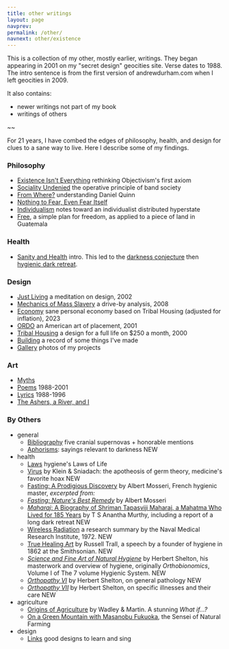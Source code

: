 ```yaml
---
title: other writings
layout: page
navprev: 
permalink: /other/
navnext: other/existence
---
```


This is a collection of my other, mostly earlier, writings. They began appearing in 2001 on my "secret design" geocities site. Verse dates to 1988. The intro sentence is from the first version of andrewdurham.com when I left geocities in 2009.

It also contains:

- newer writings not part of my book
- writings of others

~~

For 21 years, I have combed the edges of philosophy, health, and design for clues to a sane way to live. Here I describe some of my findings. 


### Philosophy

- [Existence Isn't Everything](./existence/) rethinking Objectivism's first axiom
- [Sociality Undenied](./sociality/) the operative principle of band society
- [From Where?](./from-where/) understanding Daniel Quinn
- [Nothing to Fear, Even Fear Itself](./nothing) 
- [Individualism](./individualism) notes toward an individualist distributed hyperstate
- [Free](./free), a simple plan for freedom, as applied to a piece of land in Guatemala

### Health

- [Sanity and Health](./sanity/) intro. This led to the [darkness conjecture](../conjecture/) then [hygienic dark retreat](/).

### Design

- [Just Living](./just-living) a meditation on design, 2002
- [Mechanics of Mass Slavery](./mechanics/) a drive-by analysis, 2008
- [Economy](./economy/) sane personal economy based on Tribal Housing (adjusted for inflation), 2023
- [ORDO](./ordo/) an American art of placement, 2001
- [Tribal Housing](./tribal-housing/) a design for a full life on $250 a month, 2000
- [Building](./building) a record of some things I've made
- [Gallery](./gallery) photos of my projects

### Art

- [Myths](./myths/) 
- [Poems](./poems/) 1988-2001
- [Lyrics](./lyrics/) 1988-1996
- [The Ashers, a River, and I](./ashers/)

### By Others

- general
	- [Bibliography](./bibliography) five cranial supernovas + honorable mentions
	- [Aphorisms](./aphorisms): sayings relevant to darkness <span id=new>NEW</span>
- health
	- [Laws](/f/laws) hygiene's Laws of Life
	- [Virus](/f/virus) by Klein & Sniadach: the apotheosis of germ theory, medicine's favorite hoax <span id=new>NEW</span>
	- [Fasting: A Prodigious Discovery](/f/fasting-discovery) by Albert Mosseri, French hygienic master, _excerpted from:_
	- [*Fasting: Nature's Best Remedy*](/f/fasting) by Albert Mosseri
	- [*Maharaj*: A Biography of Shriman Tapasviji Maharaj, a Mahatma Who Lived for 185 Years](/f/maharaj/) by T S Anantha Murthy, including a report of a long dark retreat <span id=new>NEW</span>
	- [Wireless Radiation](/f/wireless) a research summary by the Naval Medical Research Institute, 1972. <span id=new>NEW</span>
	- [True Healing Art](/f/trall.pdf) by Russell Trall, a speech by a founder of hygiene in 1862 at the Smithsonian. <span id=new>NEW</span>
	- [*Science and Fine Art of Natural Hygiene*](/f/hygiene.pdf) by Herbert Shelton, his masterwork and overview of hygiene, originally _Orthobionomics_, Volume I of The 7 volume Hygienic System.	<span id=new>NEW</span>
	- [*Orthopathy VI*](/f/orthopathyvii.pdf) by Herbert Shelton, on general pathology <span id=new>NEW</span>
	- [*Orthopathy VII*](/f/orthopathyvii.pdf) by Herbert Shelton, on specific illnesses and their care <span id=new>NEW</span>
- agriculture
	- [Origins of Agriculture](/f/origins) by Wadley & Martin. A stunning _What if…?_
	- [On a Green Mountain with Masanobu Fukuoka](/f/fukuoka), the Sensei of Natural Farming
- design
	- [Links](./links) good designs to learn and sing
